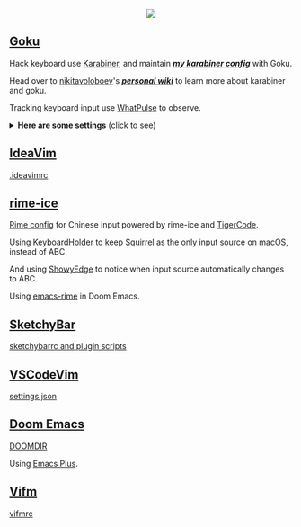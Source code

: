 <p align="center">
  <a href="https://git.io/typing-svg"><img src="https://readme-typing-svg.demolab.com/?lines=Personal+dotfiles+on+macOS+managed+by+chezmoi&font=Fira%20Code&center=true&width=550&height=50&pause=1000"/></a>
</p>

## [Goku](https://github.com/yqrashawn/GokuRakuJoudo)

Hack keyboard use [Karabiner](https://github.com/pqrs-org/Karabiner-Elements), and maintain ***[my karabiner config](./dot_config/karabiner.edn)*** with Goku.

Head over to [nikitavoloboev](https://github.com/nikitavoloboev)'s ***[personal wiki](https://wiki.nikiv.dev/macOS/apps/karabiner/)*** to learn more about karabiner and goku.

Tracking keyboard input use [WhatPulse](https://whatpulse.org/) to observe.

<details>
<summary><strong>Here are some settings</strong> (click to see)</summary>

| Type              | From                         | To                                                                | Comment                                                                                                                                                                    | Favorite | Todo                                       |
|-------------------|------------------------------|-------------------------------------------------------------------|----------------------------------------------------------------------------------------------------------------------------------------------------------------------------|----------|--------------------------------------------|
| layer             | space+any                    | shift+any                                                         | use the most strongest finger                                                                                                                                              | yes!     |                                            |
| layer             | v/m+any                      | control+any                                                       | use the second strongest finger                                                                                                                                            | yes!     |                                            |
| layer             | s+h/j/k/l                    | arrow keys                                                        |                                                                                                                                                                            | yes!     |                                            |
| layer             | s+d/f                        | copy/paste                                                        |                                                                                                                                                                            |          |                                            |
| layer             | d+j/k                        | cmd+shift+]/cmd+shift+[ in chrome; ctrl+tab/ctrl+shift+tab in wps | switch tabs in most apps                                                                                                                                                   | yes      |                                            |
| layer             | d+m                          | maximiz window                                                    | remap [Rectangle](https://github.com/rxhanson/Rectangle)                                                                                                                   |          |                                            |
| layer             | d+f/s                        | clicking(like vimium-f)/scrolling                                 | remap [Homerow](https://www.homerow.app/)                                                                                                                                  |          |                                            |
| layer             | f+j/k                        | delete/return                                                     | so easy to delete                                                                                                                                                          | yes!     |                                            |
| layer             | w+any                        | launch application                                                | w+j -> open chrome when not in chrome; w+j -> cmd+` when already in chrome                                                                                                 | yes!     |                                            |
| layer             | o+any                        | open website                                                      | o+f -> create new tab of chrome                                                                                                                                            |          |                                            |
| layer             | a+h/j/k/l/v/b/n              | mouse navigation/click                                            | during navigation: hold f to slow down, hold s to scroll                                                                                                                   |          | avoid pinky problem                        |
| layer             | a+i/o                        | zoom in/out                                                       |                                                                                                                                                                            |          |                                            |
| layer             | t+any                        | toggle setting/information                                        | t+d -> toggle dark mode                                                                                                                                                    |          |                                            |
| layer             | g+h/j/k/l                    | home/page_down/page_up/end                                        |                                                                                                                                                                            |          |                                            |
| layer             | x+h/j/k/l                    | shift+arrow                                                       | vi visual mode                                                                                                                                                             |          |                                            |
| layer             | r+h/j/k/l                    | scrolling                                                         |                                                                                                                                                                            |          |                                            |
| simultaneous keys | j+k                          | esc                                                               |                                                                                                                                                                            | yes      |                                            |
| simultaneous keys | m+k                          | translate                                                         | remap [Easydict](https://github.com/tisfeng/Easydict)                                                                                                                      |          | left hand mode with mouse                  |
| modifier alone    | left cmd                     | cmd+tab                                                           | so easy to switch previous app                                                                                                                                             | yes!     |                                            |
| modifier alone    | right cmd                    | mouse center click to active app, then maximize window            | use it a lot when vimium/ideavim lose focus in chrome/IntelliJ                                                                                                             | yes      |                                            |
| modifier alone    | left option                  | tmux prefix                                                       |                                                                                                                                                                            | yes      |                                            |
| modifier alone    | right option                 | translate in chrome/IntelliJ/Others                               | remap [immersive-translate](https://immersivetranslate.com/)/[Translation](https://github.com/YiiGuxing/TranslationPlugin)/[Easydict](https://github.com/tisfeng/Easydict) | yes      |                                            |
| modifier alone    | left shift                   | switch english/chinese input                                      | by Rime (nothing to do with goku)                                                                                                                                          |          | avoid pinky problem                        |
| modifier alone    | right shift                  | caps_lock                                                         | turn on caps_lock to enter vi mode (in process)                                                                                                                            |          | more vi binding                            |
| modifier alone    | fn                           | copy                                                              |                                                                                                                                                                            |          |                                            |
| modifier alone    | left control                 | paste                                                             |                                                                                                                                                                            |          |                                            |
| other             | caps_lock                    | esc(pressed alone)/control(as modifier)                           | use `j+k` and `v/m+any` instead                                                                                                                                            |          |                                            |
| mouse             | right click                  | copy word(double right click)/selected(hold right click)          |                                                                                                                                                                            |          |                                            |
| mouse             | option/command + left click  | copy word/selected                                                |                                                                                                                                                                            |          |                                            |
| mouse             | middle click                 | paste(hold middle click to overwrite)                             |                                                                                                                                                                            |          |                                            |
| trackpad          | s/d + finger on trackpad     | copy word/selected                                                |                                                                                                                                                                            |          | easy to accidentally trigger               |
| trackpad          | f + finger on trackpad       | paste(hold f to overwrite)                                        |                                                                                                                                                                            |          | easy to accidentally trigger               |
| trackpad          | h/j/k/l + finger on trackpad | arrow keys(one finger), home/page_down/page_up/end(two fingers)   |                                                                                                                                                                            |          | easy to accidentally trigger               |

</details>

## [IdeaVim](https://github.com/JetBrains/ideavim)

[.ideavimrc](./dot_ideavimrc)

## [rime-ice](https://github.com/iDvel/rime-ice)

[Rime config](./private_Library/Rime) for Chinese input powered by rime-ice and [TigerCode](https://tiger-code.com/).

Using [KeyboardHolder](https://keyboardholder.leavesc.com/zh-cn/) to keep [Squirrel](https://github.com/rime/squirrel) as the only input source on macOS, instead of ABC.

And using [ShowyEdge](https://github.com/pqrs-org/ShowyEdge) to notice when input source automatically changes to ABC.

Using [emacs-rime](https://github.com/DogLooksGood/emacs-rime) in Doom Emacs.

## [SketchyBar](https://github.com/FelixKratz/SketchyBar)

[sketchybarrc and plugin scripts](./dot_config/sketchybar)

## [VSCodeVim](https://github.com/VSCodeVim/Vim)

[settings.json](./private_Library/private_Application%20Support/private_Code/User/settings.json)

## [Doom Emacs](https://github.com/doomemacs/doomemacs)

[DOOMDIR](./dot_config/doom)

Using [Emacs Plus](https://github.com/d12frosted/homebrew-emacs-plus).

## [Vifm](https://github.com/vifm/vifm)

[vifmrc](./dot_config/private_vifm/vifmrc)
